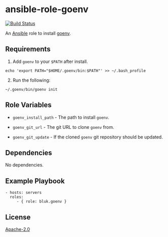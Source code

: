 ansible-role-goenv
==================

[![Build Status](https://travis-ci.org/bluk/ansible-role-goenv.svg?branch=master)](https://travis-ci.org/bluk/ansible-role-goenv)

An [Ansible][ansible] role to install [goenv][goenv].

Requirements
------------

1. Add `goenv` to your `$PATH` after install.

```
echo 'export PATH="$HOME/.goenv/bin:$PATH"' >> ~/.bash_profile
```

2. Run the following:

```
~/.goenv/bin/goenv init
```

Role Variables
--------------

* `goenv_install_path` - The path to install `goenv`.

* `goenv_git_url` - The git URL to clone `goenv` from.

* `goenv_git_update` - If the cloned `goenv` git repository should be updated.

Dependencies
------------

No dependencies.

Example Playbook
----------------

```
- hosts: servers
  roles:
     - { role: bluk.goenv }
```

License
-------

[Apache-2.0][license]

[license]: LICENSE
[ansible]: https://www.ansible.com
[goenv]: https://github.com/syndbg/goenv
